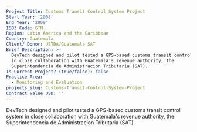 ```yaml
---
Project Title: Customs Transit Control System Project
Start Year: '2008'
End Year: '2009'
ISO3 Code: GTM
Region: Latin America and the Caribbean
Country: Guatemala
Client/ Donor: USTDA/Guatemala SAT
Brief Description: >-
  DevTech designed and pilot tested a GPS-based customs transit control system
  in close collaboration with Guatemala's revenue authority, the
  Superintendencia de Administracion Tributaria (SAT).
Is Current Project? (true/false): false
Practice Area:
  - Monitoring and Evaluation
projects_slug: Customs-Transit-Control-System-Project
Contract Value USD: ''
---
```

DevTech designed and pilot tested a GPS-based customs transit control system in close collaboration with Guatemala's revenue authority, the Superintendencia de Administracion Tributaria (SAT).